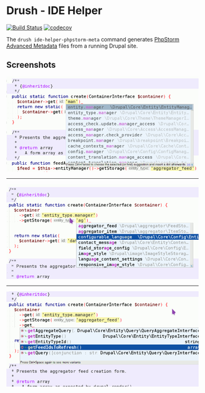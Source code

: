 # Drush - IDE Helper

[![Build Status](https://travis-ci.org/Cheppers/drush-ide-helper.svg?branch=master)](https://travis-ci.org/Cheppers/drush-ide-helper)
[![codecov](https://codecov.io/gh/Cheppers/drush-ide-helper/branch/master/graph/badge.svg)](https://codecov.io/gh/Cheppers/drush-ide-helper)

The `drush ide-helper-phpstorm-meta` command generates [PhpStorm Advanced Metadata](https://confluence.jetbrains.com/display/PhpStorm/PhpStorm+Advanced+Metadata) files from a running Drupal site.


## Screenshots

![Service name autocompletion](docs/images/screenshot-service-autcomplete.png)

------------

![Entity type id autocompletion](docs/images/screenshot-entity-type-autcomplete.png)

------------

![Entity type id autocompletion](docs/images/screenshot-interface.png)
